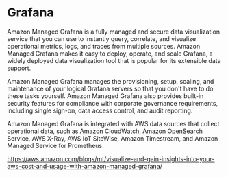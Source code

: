 # Grafana

Amazon Managed Grafana is a fully managed and secure data visualization service that you can use to instantly query, correlate, and visualize operational metrics, logs, and traces from multiple sources. Amazon Managed Grafana makes it easy to deploy, operate, and scale Grafana, a widely deployed data visualization tool that is popular for its extensible data support.

Amazon Managed Grafana manages the provisioning, setup, scaling, and maintenance of your logical Grafana servers so that you don't have to do these tasks yourself. Amazon Managed Grafana also provides built-in security features for compliance with corporate governance requirements, including single sign-on, data access control, and audit reporting.

Amazon Managed Grafana is integrated with AWS data sources that collect operational data, such as Amazon CloudWatch, Amazon OpenSearch Service, AWS X-Ray, AWS IoT SiteWise, Amazon Timestream, and Amazon Managed Service for Prometheus. 

https://aws.amazon.com/blogs/mt/visualize-and-gain-insights-into-your-aws-cost-and-usage-with-amazon-managed-grafana/
